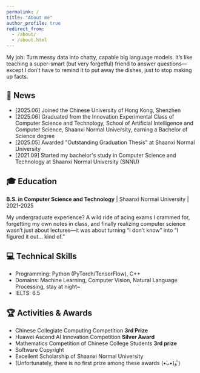 ```yaml
---
permalink: /
title: "About me"
author_profile: true
redirect_from: 
  - /about/
  - /about.html
---
```


My job: Turn messy data into chatty, capable big language models. It’s like teaching a super-smart (but very forgetful) friend to answer questions—except I don’t have to remind it to put away the dishes, just to stop making up facts.


## 📰 News
- [2025.06] Joined the Chinese University of Hong Kong, Shenzhen
- [2025.06] Graduated from the Innovation Experimental Class of Computer Science and Technology, School of Artificial Intelligence and Computer Science, Shaanxi Normal University, earning a Bachelor of Science degree
- [2025.05] Awarded "Outstanding Graduation Thesis" at Shaanxi Normal University
- [2021.09] Started my bachelor's study in Computer Science and Technology at Shaanxi Normal University (SNNU)

## 🎓 Education
**B.S. in Computer Science and Technology** | Shaanxi Normal University | 2021-2025

My undergraduate experience? A wild ride of acing exams I crammed for, forgetting my own notes in class, and finally realizing computer science wasn’t just about lectures—it was about turning “I don’t know” into “I figured it out… kind of.”

## 💻 Technical Skills
- Programming: Python (PyTorch/TensorFlow), C++
- Domains: Machine Learning, Computer Vision, Natural Language Processing, stay at night~
- IELTS: 6.5

## 🏆 Activities & Awards
- Chinese Collegiate Computing Competition **3rd Prize** 
- Huawei Ascend AI Innovation Competition **Silver Award**
- Mathematics Competition of Chinese College Students **3rd prize**
- Software Copyright
- Excellent Scholarship of Shaanxi Normal University
- (Unfortunately, there is no first prize among these awards (•̀ᴗ•́)و ̑̑)
